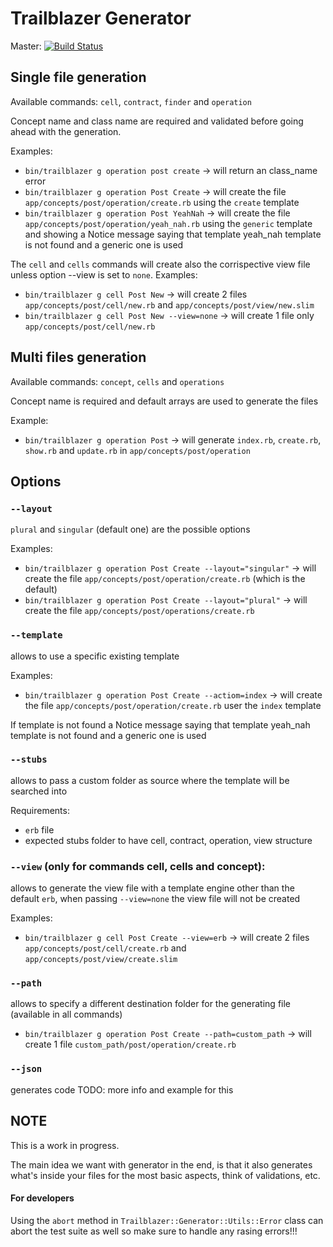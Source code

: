 # Trailblazer Generator
Master: [![Build Status](https://travis-ci.org/trailblazer/trailblazer-generator.svg)](https://travis-ci.org/trailblazer/trailblazer-generator)

## Single file generation

Available commands: `cell`, `contract`, `finder` and `operation`

Concept name and class name are required and validated before going ahead with the generation.

Examples:
- `bin/trailblazer g operation post create` -> will return an class_name error
- `bin/trailblazer g operation Post Create` -> will create the file `app/concepts/post/operation/create.rb` using the `create` template
- `bin/trailblazer g operation Post YeahNah` -> will create the file `app/concepts/post/operation/yeah_nah.rb` using the `generic` template and showing a Notice message saying that template yeah_nah template is not found and a generic one is used

The `cell` and `cells` commands will create also the corrispective view file unless option --view is set to `none`.
Examples:
- `bin/trailblazer g cell Post New` -> will create 2 files `app/concepts/post/cell/new.rb` and `app/concepts/post/view/new.slim`
- `bin/trailblazer g cell Post New --view=none` -> will create 1 file only `app/concepts/post/cell/new.rb`

## Multi files generation

Available commands: `concept`, `cells` and `operations`

Concept name is required and default arrays are used to generate the files

Example:
- `bin/trailblazer g operation Post` -> will generate `index.rb`, `create.rb`, `show.rb` and `update.rb` in `app/concepts/post/operation`

## Options
### `--layout`
`plural` and `singular` (default one) are the possible options

Examples:
- `bin/trailblazer g operation Post Create --layout="singular"` -> will create the file `app/concepts/post/operation/create.rb` (which is the default)
- `bin/trailblazer g operation Post Create --layout="plural"` -> will create the file `app/concepts/post/operations/create.rb`

### `--template`
allows to use a specific existing template

Examples:
- `bin/trailblazer g operation Post Create --actiom=index` -> will create the file `app/concepts/post/operation/create.rb` user the `index` template

If template is not found a Notice message saying that template yeah_nah template is not found and a generic one is used

### `--stubs`
allows to pass a custom folder as source where the template will be searched into

Requirements:
- `erb` file
- expected stubs folder to have cell, contract, operation, view structure

### `--view` (only for commands cell, cells and concept):
allows to generate the view file with a template engine other than the default `erb`, when passing `--view=none` the view file will not be created

Examples:
- `bin/trailblazer g cell Post Create --view=erb` -> will create 2 files `app/concepts/post/cell/create.rb` and `app/concepts/post/view/create.slim`

### `--path`
allows to specify a different destination folder for the generating file (available in all commands)

- `bin/trailblazer g operation Post Create --path=custom_path` -> will create 1 file `custom_path/post/operation/create.rb`

### `--json`
generates code
TODO: more info and example for this

## NOTE
This is a work in progress.

The main idea we want with generator in the end, is that it also generates what's inside your files for the most basic aspects, think of validations, etc.

#### For developers
Using the `abort` method in `Trailblazer::Generator::Utils::Error` class can abort the test suite as well so make sure to handle any rasing errors!!!
